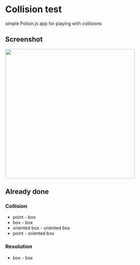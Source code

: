 # Collision test

simple Potion.js app for playing with collisions

## Screenshot

<img width="408" height="407" src="http://cl.ly/image/1n2w3T2i3A1Q/Screen%20Shot%202015-01-18%20at%206.00.59%20PM.png">

## Already done

### Collision

- point - box
- box - box
- oriented box - oriented box
- point - oriented box

### Resolution

- box - box
